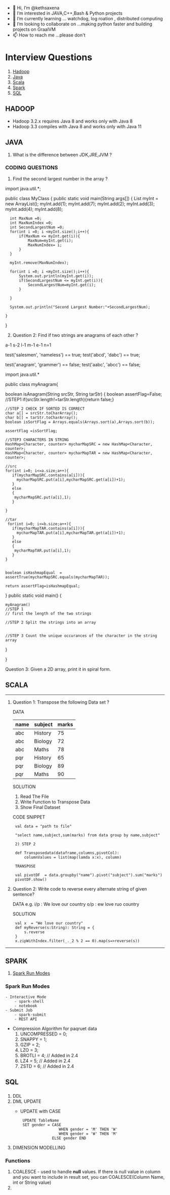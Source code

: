 - 👋 Hi, I’m @kethsaxena
- 👀 I’m interested in JAVA,C++,Bash & Python projects
- 🌱 I’m currently learning ... watchdog, log roation , distributed computing
- 💞️ I’m looking to collaborate on ...making python faster and building projects on GraalVM 
- 📫 How to reach me ...please don't 


# __Interview Questions__
1. [Hadoop](#hadoop)
2. [Java](#java)
3. [Scala](#scala)
4. [Spark](#spark)
5. [SQL](#sql)

## HADOOP
 - Hadoop 3.2.x requires Java 8 and works only with Java 8
 - Hadoop 3.3 compiles with Java 8 and works only with Java 11
## JAVA 

1. What is the difference between JDK,JRE,JVM ?
### CODING QUESTIONS

1. Find the second largest number in the array ?

import java.util.*;

public class MyClass {
    public static void main(String args[]) {
      List<Integer> myInt = new ArrayList<Integer>();
      myInt.add(1);
      myInt.add(7);
      myInt.add(2);
      myInt.add(3);
      myInt.add(4);
      myInt.add(8);
      
      
      
      int MaxNum =0;
      int MaxNumIndex =0;
      int SecondLargestNum =0;
      for(int i =0; i <myInt.size();i++){
          if(MaxNum <= myInt.get(i)){
              MaxNum=myInt.get(i);
              MaxNumIndex= i;
          }
      }
      
      myInt.remove(MaxNumIndex);
      
      for(int i =0; i <myInt.size();i++){
          System.out.println(myInt.get(i));
          if(SecondLargestNum <= myInt.get(i)){
              SecondLargestNum=myInt.get(i);
          }
          
      }
      
      System.out.println("Second Largest Number:"+SecondLargestNum);
      
    }
}


2. Question 2: Find if two strings are anagrams of each other ?


a-1
s-2
l-1
m-1
e-1
n=1 

test('salesmen', 'nameless') == true;
test('abcd', 'dabc') == true;

test('anagram', 'grammer') == false;
test('aabc', 'abcc') == false;


import java.util.*

public class myAnagram{
  
  
  boolean isAnagram(String srcStr, String tarStr)
  {
  	boolean assertFlag=False;
    //STEP1
    if(srcStr.length!=tarStr.length){return false;}
    
    //STEP 2 CHECK IF SORTED IS CORRECT
    char a[] = srcStr.toCharArray();
    char b[] = tarStr.toCharArray();
    boolean isSortFlag = Arrays.equals(Arrays.sort(a),Arrays.sort(b)); 
    
    assertFlag =isSortFlag;
    
    //STEP3 CHARACTERS IN STRING 
    HashMap<Character, counter> mycharMapSRC = new HashMap<Character, counter>;
    HashMap<Character, counter> mycharMapTAR = new HashMap<Character, counter>;
    
    //src
    for(int i=0; i<=a.size;a++){
       if(mycharMapSRC.contains(a[i])){
         mycharMapSRC.put(a[i],mycharMapSRC.get(a[i])+1);
       }
       else
       {
       	mycharMapSRC.put(a[i],1);
       }
       	
    }   
    
    //tar
     for(int i=0; i<=b.size;a++){
       if(mycharMapTAR.contains(a[i])){
         mycharMapTAR.put(a[i],mycharMapTAR.get(a[i])+1);
       }
       else
       {
       	mycharMapTAR.put(a[i],1);
       }   	
    }   
    
    
    boolean isHashmapEqual  = assertTrue(mycharMapSRC.equals(mycharMapTAR));
    
    return assertFlag=isHashmapEqual;

  }
  public static void main()
  {
  
    myAnagram()
    //STEP 1
    // first the length of the two strings 
    
    //STEP 2 Split the strings into an array 
  
    
    //STEP 3 Count the unique occurances of the character in the string array
    
    
  }
    
    
    
}


Question 3: Given a 2D array, print it in spiral form.


## SCALA 
--- 
1. Question 1: Transpose the following Data set ?  
    
    DATA
    
    |name|subject|marks
    |----|-------|----
    |abc |History|75
    |abc |Biology|72
    |abc |Maths  |78
    |pqr |History|65
    |pqr |Biology|89
    |pqr |Maths  |90

    SOLUTION

    1. Read The File 
    2. Write Function to Transpose Data
    3. Show Final Dataset

    CODE SNIPPET 

        val data = "path to file"

        "select name,subject,sum(marks) from data group by name,subject"

        2) STEP 2 

        def Transposedata(dataframe,columns,pivotCol):
            columnValues = list(map(lamda x:x), column)

        TRANSPOSE 

        val pivotDF  = data.groupby("name").pivot("subject").sum("marks")
        pivotDF.show()
    
2. Question 2: Write code to reverse every alternate string of given sentence?

    DATA
    e.g.
    i/p : We love our country
    o/p : ew love ruo country
    
    SOLUTION

        val x  = "We love our country"
        def myReverse(s:String): String = {
            s.reverse 
        }
        x.zipWithIndex.filter(_._2 % 2 == 0).map(s=>reverse(s))
---
## SPARK
1. [Spark Run Modes](#spark-run-modes)
 ### Spark Run Modes
    - Interactive Mode
        - spark-shell
        - notebook
    - Submit Job
        - spark-submit 
        - REST API      
 - Compression Algorithm for paqruet data 
    1. UNCOMPRESSED = 0;
    2. SNAPPY = 1;
    3. GZIP = 2;
    4. LZO = 3;
    5. BROTLI = 4; // Added in 2.4
    6. LZ4 = 5;    // Added in 2.4
    7. ZSTD = 6;   // Added in 2.4

## SQL

###

1. DDL
2. DML 
    UPDATE 
     - UPDATE with CASE 

            UPDATE TableName
            SET gender = CASE 
                            WHEN gender = 'M' THEN 'W' 
                            WHEN gender = 'W' THEN 'M'
                         ELSE gender END

2. DIMENSION MODELLING 

### Functions

1. COALESCE - used to handle **null** values. If there is null value in column and you want to include in result set, you can COALESCE(Column Name, int or String value)
2.     